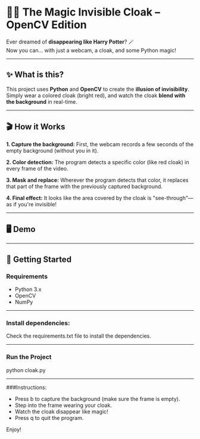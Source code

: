 # 🧙‍♂️ The Magic Invisible Cloak – OpenCV Edition

Ever dreamed of **disappearing like Harry Potter**? 🪄  
Now you can… with just a webcam, a cloak, and some Python magic!

---

## ✨ What is this?

This project uses **Python** and **OpenCV** to create the **illusion of invisibility**.  
Simply wear a colored cloak (bright red), and watch the cloak **blend with the background** in real-time.  

---

## 🎬 How it Works

**1. Capture the background:**
First, the webcam records a few seconds of the empty background (without you in it).

**2. Color detection:**
The program detects a specific color (like red cloak) in every frame of the video.

**3. Mask and replace:**
Wherever the program detects that color, it replaces that part of the frame with the previously captured background.

**4. Final effect:**
It looks like the area covered by the cloak is "see-through"—as if you're invisible!

---

## 🖥️ Demo


---

## 🚀 Getting Started

### Requirements

- Python 3.x
- OpenCV
- NumPy

---

### Install dependencies:

Check the requirements.txt file to install the dependencies.

---

### Run the Project

python cloak.py

---

###Instructions:

- Press b to capture the background (make sure the frame is empty).
- Step into the frame wearing your cloak.
- Watch the cloak disappear like magic!
- Press q to quit the program.

Enjoy!
